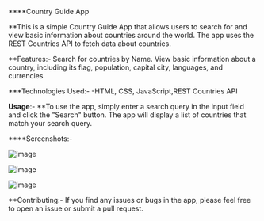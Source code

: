 ****Country Guide App

**This is a simple Country Guide App that allows users to search for and view basic information about countries around the world. The app uses the REST Countries API to fetch data about countries.

**Features:-
Search for countries by Name.
View basic information about a country, including its flag, population, capital city, languages, and currencies


***Technologies Used:-
-HTML, CSS, JavaScript,REST Countries API

**Usage**:-
**To use the app, simply enter a search query in the input field and click the "Search" button. The app will display a list of countries that match your search query.

****Screenshots:-

![image](https://user-images.githubusercontent.com/121084446/222877491-eb0f95dd-81e0-4799-89b6-2ebee6d800aa.png)

![image](https://user-images.githubusercontent.com/121084446/222877514-a1412f6b-c19f-45f3-a397-b79add08785a.png)

![image](https://user-images.githubusercontent.com/121084446/222877522-5038800f-faaf-4c60-9012-c3c1fc8da4a7.png)


**Contributing:-
If you find any issues or bugs in the app, please feel free to open an issue or submit a pull request.
